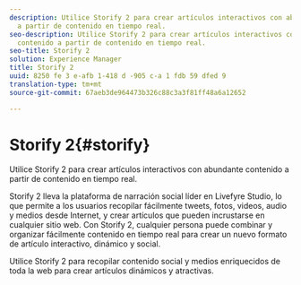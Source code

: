 ```yaml
---
description: Utilice Storify 2 para crear artículos interactivos con abundante contenido
  a partir de contenido en tiempo real.
seo-description: Utilice Storify 2 para crear artículos interactivos con abundante
  contenido a partir de contenido en tiempo real.
seo-title: Storify 2
solution: Experience Manager
title: Storify 2
uuid: 8250 fe 3 e-afb 1-418 d -905 c-a 1 fdb 59 dfed 9
translation-type: tm+mt
source-git-commit: 67aeb3de964473b326c88c3a3f81ff48a6a12652

---
```



# Storify 2{#storify}

Utilice Storify 2 para crear artículos interactivos con abundante contenido a partir de contenido en tiempo real.

Storify 2 lleva la plataforma de narración social líder en Livefyre Studio, lo que permite a los usuarios recopilar fácilmente tweets, fotos, videos, audio y medios desde Internet, y crear artículos que pueden incrustarse en cualquier sitio web. Con Storify 2, cualquier persona puede combinar y organizar fácilmente contenido en tiempo real para crear un nuevo formato de artículo interactivo, dinámico y social.

Utilice Storify 2 para recopilar contenido social y medios enriquecidos de toda la web para crear artículos dinámicos y atractivas.
